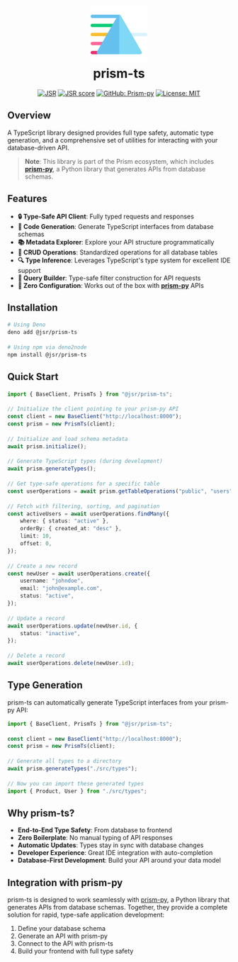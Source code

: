 <h1 align="center">
  <img src="https://raw.githubusercontent.com/Yrrrrrf/prism-ts/main/resources/img/prism.png" alt="Prism Icon" width="128" height="128" description="A prism that can take one light source and split it into multiple colors!">
  <div align="center">prism-ts</div>
</h1>

<div align="center">

[![JSR](https://jsr.io/badges/@yrrrrrf/prism-ts)](https://jsr.io/@yrrrrrf/prism-ts)
[![JSR score](https://jsr.io/badges/@yrrrrrf/prism-ts/score)](https://jsr.io/@yrrrrrf/prism-ts)
[![GitHub: Prism-py](https://img.shields.io/badge/GitHub-prism--ts-181717?logo=github)](https://github.com/Yrrrrrf/prism-ts)
[![License: MIT](https://img.shields.io/badge/License-MIT-yellow.svg)](https://choosealicense.com/licenses/mit/)

</div>

## Overview

A TypeScript library designed provides full type safety, automatic type
generation, and a comprehensive set of utilities for interacting with your
database-driven API.

> **Note**: This library is part of the Prism ecosystem, which includes
> [**prism-py**](https://github.com/Yrrrrrf/prism-py), a Python library that
> generates APIs from database schemas.

## Features

- **🔒 Type-Safe API Client**: Fully typed requests and responses
- **🔄 Code Generation**: Generate TypeScript interfaces from database schemas
- **📚 Metadata Explorer**: Explore your API structure programmatically
- **🔧 CRUD Operations**: Standardized operations for all database tables
- **🔍 Type Inference**: Leverages TypeScript's type system for excellent IDE
  support
- **📝 Query Builder**: Type-safe filter construction for API requests
- **🧩 Zero Configuration**: Works out of the box with
  [**prism-py**](https://github.com/Yrrrrrf/prism-py) APIs

## Installation

```bash
# Using Deno
deno add @jsr/prism-ts

# Using npm via deno2node
npm install @jsr/prism-ts
```

## Quick Start

```typescript
import { BaseClient, PrismTs } from "@jsr/prism-ts";

// Initialize the client pointing to your prism-py API
const client = new BaseClient("http://localhost:8000");
const prism = new PrismTs(client);

// Initialize and load schema metadata
await prism.initialize();

// Generate TypeScript types (during development)
await prism.generateTypes();

// Get type-safe operations for a specific table
const userOperations = await prism.getTableOperations("public", "users");

// Fetch with filtering, sorting, and pagination
const activeUsers = await userOperations.findMany({
	where: { status: "active" },
	orderBy: { created_at: "desc" },
	limit: 10,
	offset: 0,
});

// Create a new record
const newUser = await userOperations.create({
	username: "johndoe",
	email: "john@example.com",
	status: "active",
});

// Update a record
await userOperations.update(newUser.id, {
	status: "inactive",
});

// Delete a record
await userOperations.delete(newUser.id);
```

## Type Generation

prism-ts can automatically generate TypeScript interfaces from your prism-py
API:

```typescript
import { BaseClient, PrismTs } from "@jsr/prism-ts";

const client = new BaseClient("http://localhost:8000");
const prism = new PrismTs(client);

// Generate all types to a directory
await prism.generateTypes("./src/types");

// Now you can import these generated types
import { Product, User } from "./src/types";
```

## Why prism-ts?

- **End-to-End Type Safety**: From database to frontend
- **Zero Boilerplate**: No manual typing of API responses
- **Automatic Updates**: Types stay in sync with database changes
- **Developer Experience**: Great IDE integration with auto-completion
- **Database-First Development**: Build your API around your data model

## Integration with prism-py

prism-ts is designed to work seamlessly with
[prism-py](https://github.com/Yrrrrrf/prism-py), a Python library that generates
APIs from database schemas. Together, they provide a complete solution for
rapid, type-safe application development:

1. Define your database schema
2. Generate an API with prism-py
3. Connect to the API with prism-ts
4. Build your frontend with full type safety

